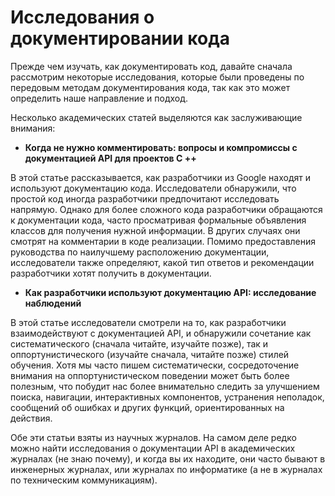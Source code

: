 # Исследования о документировании кода

Прежде чем изучать, как документировать код, давайте сначала рассмотрим некоторые исследования, которые были проведены по передовым методам документирования кода, так как это может определить наше направление и подход.

Несколько академических статей выделяются как заслуживающие внимания:

- **Когда не нужно комментировать: вопросы и компромиссы с документацией API для проектов C ++**

В этой статье рассказывается, как разработчики из Google находят и используют документацию кода. Исследователи обнаружили, что простой код иногда разработчики предпочитают исследовать напрямую. Однако для более сложного кода разработчики обращаются к документации кода, часто просматривая формальные объявления классов для получения нужной информации. В других случаях они смотрят на комментарии в коде реализации. Помимо предоставления руководства по наилучшему расположению документации, исследователи также определяют, какой тип ответов и рекомендации разработчики хотят получить в документации.

- **Как разработчики используют документацию API: исследование наблюдений**

В этой статье исследователи смотрели на то, как разработчики взаимодействуют с документацией API, и обнаружили сочетание как систематического (сначала читайте, изучайте позже), так и оппортунистического (изучайте сначала, читайте позже) стилей обучения. Хотя мы часто пишем систематически, сосредоточение внимания на оппортунистическом поведении может быть более полезным, что побудит нас более внимательно следить за улучшением поиска, навигации, интерактивных компонентов, устранения неполадок, сообщений об ошибках и других функций, ориентированных на действия.

Обе эти статьи взяты из научных журналов. На самом деле редко можно найти исследования о документации API в академических журналах (не знаю почему), и когда вы их находите, они часто бывают в инженерных журналах, или журналах по информатике (а не в журналах по техническим коммуникациям). 

